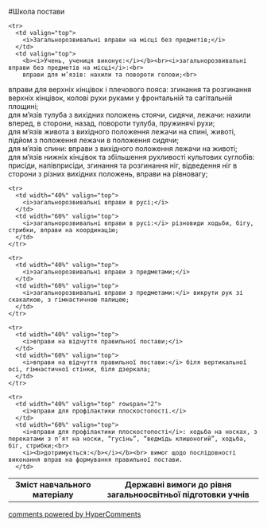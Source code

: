 <div id="hypercomments_widget" class="js-hypercomments-widget invisible"></div>

#Школа постави

<table>
  <body>
    <tr>
      <td align="center">
        <b>Зміст навчального матеріалу</b>
      </td>
      <td align="center" valign="top">
        <b>Державні вимоги до рівня загальноосвітньої підготовки учнів</b>
      </td>
    </tr>

    <tr>
      <td valign="top">
        <i>Загальнорозвивальні вправи на місці без предметів;</i>
      </td>
      <td valign="top">
        <b><i>Учень, учениця виконує:</i></b><br><i>загальнорозвивальні вправи без предметів на місці</i>:<br> 
        вправи для м’язів: нахили та повороти голови;<br>
вправи для верхніх кінцівок і плечового пояса: згинання та розгинання верхніх кінцівок, колові рухи руками у фронтальній та сагітальній площині;<br>
для м’язів тулуба з вихідних положень стоячи, сидячи, лежачи: нахили вперед, в сторони, назад, повороти тулуба, пружинячі рухи;<br>
для м’язів живота з вихідного положення лежачи на спині, животі, підйом з положення лежачи в положення сидячи;<br>
для м’язів спини: вправи з вихідного положення лежачи на животі;<br>
для м’язів нижніх кінцівок та збільшення рухливості культових суглобів: присіди, напівприсіди, згинання та розгинання ніг, відведення ніг в сторони з різних вихідних положень, вправи на рівновагу;<br>
      </td>
    </tr>

    <tr>
      <td width="40%" valign="top">
        <i>загальнорозвивальні вправи в русі;</i>
      </td>
      <td width="60%" valign="top">
        <i>загальнорозвивальні вправи в русі:</i> різновиди ходьби, бігу, стрибки, вправи на координацію;
      </td>
    </tr>

    <tr>
      <td width="40%" valign="top">
        <i>загальнорозвивальні вправи з предметами;</i>
      </td>
      <td width="60%" valign="top">
        <i>загальнорозвивальні вправи з предметами:</i> викрути рук зі скакалкою, з гімнастичною палицею;
      </td>
    </tr>

    <tr>
      <td width="40%" valign="top">
        <i>вправи на відчуття правильної постави;</i>
      </td>
      <td width="60%" valign="top">
        <i>вправи на відчуття правильної постави:</i> біля вертикальної осі, гімнастичної стінки, біля дзеркала;
      </td>
    </tr>

    <tr>
      <td width="40%" valign="top" rowspan="2">
        <i>вправи для профілактики плоскостопості.</i>
      </td>
      <td width="60%" valign="top">
        <i>вправи для профілактики плоскостопості</i>: ходьба на носках, з перекатами з п’ят на носки, “гусінь”, “ведмідь клишоногий”, ходьба, біг, стрибки;<br>
        <i><b>дотримується:</b></i></b><br> вимог щодо послідовності виконання вправ на формування правильної постави.
      </td>
  </body>
</table>

<div class="js-hypercomments-container">
    <a href="http://hypercomments.com" class="hc-link" title="comments widget">comments powered by HyperComments</a>
</div>
